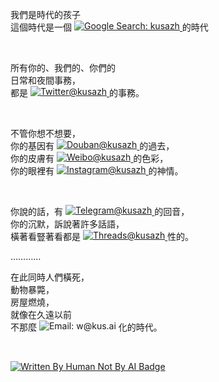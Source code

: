 我們是時代的孩子  
這個時代是一個
<a href="https://www.google.com/search?q=kusazh">
  <img
    src="https://img.shields.io/badge/Search-kusazh-555?logo=google&logoColor=white&labelColor=4285F4"
    alt="Google Search: kusazh"
    align="top"
  />
</a>
的時代  

<br/>

所有你的、我們的、你們的  
日常和夜間事務，  
都是
<a href="https://twitter.com/kusazh">
  <img
    src="https://img.shields.io/badge/@kusazh-1D9BF0?logo=twitter&logoColor=white"
    alt="Twitter@kusazh"
    align="top"
  />
</a>
的事務。  

<br/>

不管你想不想要，  
你的基因有
<a href="https://www.douban.com/people/kusazh/">
  <img
    src="https://img.shields.io/badge/@kusazh-2D963D?logo=douban&logoColor=white"
    alt="Douban@kusazh"
    align="top"
  />
</a>
的過去，  
你的皮膚有
<a href="https://weibo.com/5839841273">
  <img
    src="https://img.shields.io/badge/@kusazh-E6162D?logo=sina-weibo&logoColor=white"
    alt="Weibo@kusazh"
    align="top"
  />
</a>
的色彩，  
你的眼裡有
<a href="https://www.instagram.com/kusazh/">
  <img
    src="https://img.shields.io/badge/@kusazh-E4405F?logo=instagram&logoColor=white"
    alt="Instagram@kusazh"
    align="top"
  />
</a>
的神情。  

<br/>

你說的話，有
<a href="https://t.me/kusazh">
  <img
    src="https://img.shields.io/badge/@kusazh-26A5E4?logo=telegram&logoColor=white"
    alt="Telegram@kusazh"
    align="top"
  />
</a>
的回音，  
你的沉默，訴說著許多話語，  
橫著看豎著看都是
<a href="https://www.threads.net/@kusazh">
  <img
    src="https://img.shields.io/badge/@kusazh-000000?logo=threads&logoColor=white"
    alt="Threads@kusazh"
    align="top"
  />
</a>
性的。  

…………

在此同時人們橫死，  
動物暴斃，  
房屋燃燒，  
就像在久遠以前  
不那麼
<img
  src="https://img.shields.io/badge/Email-w@kus․ai-darkgoldenrod"
  alt="Email: w@kus․ai"
  align="top"
/>
化的時代。  

<br/>

[![Written By Human Not By AI Badge](https://github.com/kusazh/kusazh/assets/52033954/43e48dc1-4f44-433a-92c6-faa528cc260b)](https://notbyai.fyi)
